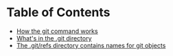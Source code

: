 Table of Contents
===

- [How the git command works](git-command/toc.md)
- [What's in the .git directory](git-directory/toc.md)
- [The .git/refs directory contains names for git objects](refs/toc.md)
